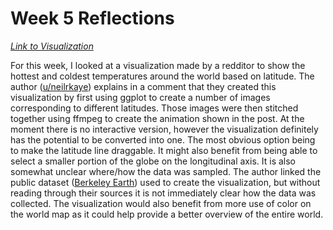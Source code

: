 # Week 5 Reflections
*[Link to Visualization]*

For this week, I looked at a visualization made by a redditor to show the hottest and coldest temperatures around the
world based on latitude. The author ([u/neilrkaye]) explains in a comment that they created this visualization by first 
using ggplot to create a number of images corresponding to different latitudes. Those images were then stitched together
using ffmpeg to create the animation shown in the post. At the moment there is no interactive version, however the
visualization definitely has the potential to be converted into one. The most obvious option being to make the latitude
line draggable. It might also benefit from being able to select a smaller portion of the globe on the longitudinal axis. 
It is also somewhat unclear where/how the data was sampled. The author linked the public dataset ([Berkeley Earth]) used
to create the visualization, but without reading through their sources it is not immediately clear how the data was
collected. The  visualization would also benefit from more use of color on the world map as it could help provide a
better overview of the entire world.

[Link to Visualization]: https://www.reddit.com/r/dataisbeautiful/comments/sq0pgh/temperature_range_between_coldest_and_hottest/?utm_source=share&utm_medium=web2x&context=3
[u/neilrkaye]: https://www.reddit.com/user/neilrkaye/
[Berkeley Earth]: http://berkeleyearth.org/data/

